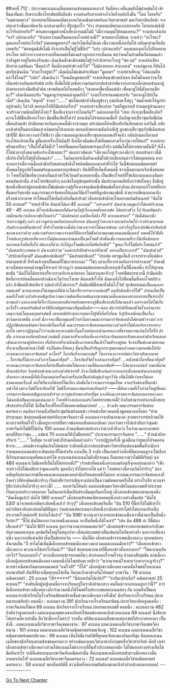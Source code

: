 ##บทที่ 712 : ประกาศคะแนนเฉลี่ยผลสอบเข้าเขตนครหลวง!
วันที่สอง
คลื่นลมยังไม่ผ่านพ้นไป
เช้าขึ้นมาลืมตา ก็เพราะเสียงโทรศัพท์มือถือดัง
จางเย่กดรับสายอย่างงัวเงียกึ่งหลับกึ่งตื่น “โหล ใครครับ”
“ผมพานหยาง” ปลายสายก็คือคณบดีของภาควิชาคณิตศาสตร์และวิทยาศาสตร์ มหาวิทยาลัยเป่ยต้า
จางเย่ตาสว่างขึ้นมาทันควัน แกล้งถามทั้งๆ ที่รู้อยู่แก่ใจ “ฮ่าๆ ท่านคณบดีพานเองเหรอครับ โทรมาแต่เช้ามีอะไรรึเปล่าครับ?”
พานหยางพูดด้วยน้ำเสียงอารมณ์ไม่ดี “เมื่อวานคุณโบ้ยผมเลยนะ?”
จางเย่แกล้งเซ่อ “หา? เปล่านะครับ”
“ยังบอกว่าผมเป็นคนออกโจทย์ด้วยนี่?” พานหยางไล่ต้อน
จางเย่ว่า “อะไรนะ? คุณออกโจทย์อะไรกัน? ผมเคยพูดเหรอ? ผมจำไม่เห็นได้เลย เมื่อวานเหนื่อยเกินไป กลับมาบ้านก็หลับเลยครับ”
“พ่อหนุ่มนิสัยไม่ดี ยังจะทำเป็นไม่รู้ไม่ชี้อีก!”
“แฮ่ๆ เปล่านะครับ”
ตลบแตลงแถไถไปอีกหลายประโยค หลังจากวางสายจางเย่ก็นอนต่อไม่ลงแล้วลุกออกจากที่นอน พบว่าคนในบ้านตื่นกันหมดแล้ว กำลังดูข่าวอยู่ในห้องรับแขก เฉินเฉินนั่งขะมักเขม้นไม่รู้ว่ากำลังทำอะไรอยู่
“พ่อ แม่” จางเย่ส่งเสียงทักทาย
แม่หันมา “ตื่นแล้ว? งั้นเดี๋ยวแม่ทำข้าวเช้าให้”
“ไม่ต้องหรอก ลำบากแม่” จางเย่พูดจบ ก็หันไปคุยกับเฉินเฉิน “ทำอะไรอยู่น่ะ?”
เฉินเฉินไม่แม้แต่จะหันมา “ดูคอมฯ”
จางเย่ทำเสียงดุ “เล่นเกมอีกแล้วใช่ไหม?”
“เปล่า” เฉินเฉินว่า
“ไหนฉันดูหน่อยซิ” จางเย่เดินมาข้างหลังเธอ คิดไม่ถึงเลยว่าจะได้เห็นหน้าจออินเตอร์เฟสเวยป๋อ ที่เต็มไปด้วยข้อความก่นด่าสาปแช่งสารพัดจากบรรดาเด็กสอบเข้าและผู้ปกครองอย่างมืดฟ้ามัวดิน เขาพลันเหงื่อไหลพลั่กๆ “เธอแหกขี้ตาตื่นแต่เช้า เพื่อมาดูไอ้นี่ตั้งนานเนี่ยนะ?”
เฉินเฉินตอบรับ “หนูมาดูว่าทุกคนด่าคุณยังไง”
จางเย่โกรธจนลมแทบจับ “เธอจะดูไปทำไมเนี่ย!”
เฉินเฉิน “สนุกดี”
จางเย่ “......”
พ่อได้แต่ขำตัวสั่นอยู่ข้างๆ
แม่ถลึงตาใส่ดุๆ “สมน้ำหน้าไอ้ลูกบ้า อยู่บ้านดีๆ ไม่ว่าดี พอออกไปทีก็มีแต่ก่อเรื่อง!”
จางเย่กล่าวเสียงอ่อย “แม่ก็พูดง่ายสิ ถ้าผมอยู่บ้านเฉยๆ จะสร้างความนิยมได้ยังไงล่ะ? ชื่อเสียงจะมาจากไหนกัน?”
แม่กลอกตาใส่ “เฮอะ ยังจะมาชื่อเสียงอีก? แกจะไปมีชื่อเสียงอะไรหา มีแต่ชื่อเสียสิไม่ว่า! ตอนฉันไปจ่ายตลาดเมื่อกี้ บังเอิญเจอเสี่ยวซุนกับพี่เฉินเพื่อนบ้านเข้า ปกติตอนเจอกันสองคนนี้มักจะชวนคุย อย่างน้อยก็ส่งเสียงทักกันสักหน่อย แต่วันนี้ กลับแกล้งทำเป็นมองเมินแล้วเดินผ่านไปเฉยเลย ตอนหลังพอถามฉันถึงเพิ่งรู้ ลูกของเสี่ยวซุนกับพี่เฉินสอบเข้าปีนี้! พี่สาวหวางเล่าให้ฟังว่า เมื่อวานตอนลูกของเสี่ยวซุนสอบเลขเสร็จแล้ว กลับบ้านมาก็เอาแต่ร้องไห้สะอึกสะอื้น ดูที่แกหาเรื่องให้ฉันสิ! อีกเดี๋ยวฉันต้องไปเยี่ยมสะสางเรื่องวุ่นวายให้แก!”
จางเย่กระพริบตาปริบๆ “เป็นไปไม่ได้มั้ง? โจทย์ที่ผมออกไม่ค่อยธรรมดาก็จริง แต่มันไม่ได้ยากขนาดนั้นนี่? ยังไงก็ไม่น่ายากถึงขนาดต้องร้องไห้เลยนะ?”
พ่อกล่าวตัดบท “เดี๋ยวแกไปดูข่าวเองดีกว่า สอบเข้าคราวนี้มีเด็กร้องไห้ไปไม่รู้ตั้งกี่คนแล้ว”
……
ในอินเทอร์เน็ตยังคงเต็มไปด้วยเสียงก่นด่าว่าไม่หยุดหย่อน
หากจะบอกว่าเมื่อวานนี้เหล่านักเรียนสอบเข้าดึงโจทย์คณิตออกมาเท่าที่จำได้ วันนี้ข้อสอบคณิตศาสตร์ทั้งหมดได้ถูกอัปโหลดพร้อมเฉลยครบทุกข้อแล้ว ทันทีที่ได้เห็นทั้งหมดนี้ ชาวเน็ตมากมายจึงเพิ่งค้นพบว่า โจทย์ไม่กี่ข้อที่พวกเขาเห็นแล้วทำให้เวียนหัวแทบตายนั้น เป็นเพียงโจทย์ที่ให้เลือกตอบและเติมคำตอนต้นเท่านั้น ส่วนโจทย์ข้อหลังๆ และข้อใหญ่ข้อสุดท้ายนั้น มันประหลาดเสียยิ่งกว่าข้อไหนๆ ซึ่งมีอยู่ข้อหนึ่งที่เหล่าผู้สอบเข้าต้องใช้แม้แต่ความรู้เรื่องเรขาคณิตเชิงพีชคณิตในระดับม.ปลายมาแก้โจทย์ที่ยากขั้นมหาวิทยาลัย คณะกรรมการจัดสอบได้เฉลยวิธีแก้โจทย์ที่ถูกต้องของข้อนี้ ด้วยการเขียนออกมาถึงครึ่งหน้ากระดาษ ทำให้คนที่ได้เห็นถึงกับสั่นสะท้าน!
เด็กสอบเข้าน้ำตาไหลอาบแก้มกับเฉลย!
“ฉันได้ 50 คะแนน!”
“จบแล้วชีวิต ฉันแม่*ได้แค่ 45 คะแนน!”
“อย่างเศร้า! ฉันคำนวณดูแล้วได้แค่ประมาณ 40 - 45 คะแนน มีโจทย์เลือกตอบที่ฉันอ่านไม่รู้เรื่องเลยตั้งหลายข้อ ได้แต่กามั่วๆ ไป ก็เลยลืมแล้วเหมือนกันว่าเลือกกาข้อไหนบ้าง”
“ฉันดีหน่อย แต่ก็คงไม่ถึง 70 คะแนนหรอก”
“วันนี้ฉันมานั่งวิเคราะห์ดูดีๆ แล้ว ตรวจดูคำถามกับคำตอบอีกรอบ ฉันเลยรู้ว่าพวกเราสะเพร่าเกินไป เราประมาทจอมกับดักจางเย่ตั้งแต่แรก! ที่จริงโจทย์พวกนี้ฉันว่าพวกเราทำได้หลายข้อนะ แล้วก็อยู่ในระดับขีดจำกัดปกติของพวกเราด้วย แต่ความร้ายกาจของจางเย่ก็คือการไม่ตั้งคำถามตามแบบแผนนี่แหละ! หมอนี่ใช้วิธีตั้งโจทย์และรูปแบบที่พวกเราไม่คุ้นเคยมาก่อนมาเป็นจุดโจมตี ดังนั้นเมื่อวานตอนที่เราได้เห็นข้อสอบ หลายคนจึงทึ่มทื่อไป ฉันเองก็ด้วย ถึงได้ถูกโจมตีแบบไม่ทันรับมือ!”
“พูดอะไรก็ไม่มีประโยชน์แล้ว!”
“ฉันขอประกาศตนว่า ฉันจะเข้าร่วม ‘องค์กรปรปักษ์จางเย่ทั้งชาติ’ อย่างเป็นทางการ!”
“ฉันเข้าด้วย!”
“ปรปักษ์ทั้งชาติ? ฉันแม่*สองชาติเลย!”
“ฉันสามชาติเลย!”
“อ่ะแฮ่ม อย่าพูดงั้นสิ อาจารย์จางก็แค่ต้องทำตามหน้าที่ ที่จริงแล้วเขาเป็นคนที่ไม่เลวหรอกนะ”
“ใช่ๆ อย่าเกรี้ยวกราดกับอาจารย์จางเลย”
ยังคงมีชาวเน็ตหลายคนช่วยพูดให้จางเย่
ปรากฏว่า คอมเมนต์ตอบของเด็กสอบเข้าในปีนี้คนหนึ่ง ทำให้ทุกคนขบขัน “ฉันก็ไม่ได้อยากเกรี้ยวกราดกับจางเย่หรอก ไม่อยากเลยจริงๆ! โจทย์พิศดารพวกนี้ ถ้ามีแค่สักข้อที่อาจารย์คนอื่นออกบ้างฉันจะไม่ว่าอะไรเลย ฉันคงเข้าใจได้ ฉันคงเล็งไปที่คนอื่นที่ออกโจทย์บ้างแล้ว ถ้ามีแค่สักข้อเดียว! แต่แล้วยังไงน่ะเรอะ? ดันมีแต่ฝีมือเขาทั้งนั้นไงโว้ย! ทุกข้อเขาแม่*เป็นคนออกหมดเลย! พวกนายลองให้เหตุผลที่ฉันจะไม่เกรี้ยวกราดจางเย่มาสิ? แค่สักข้อเดียวก็ได้!”
ถ้าคนอื่นเป็นคนตั้งโจทย์ แล้วต้องเผชิญกับความความคิดเห็นกดดันมากมายขนาดนี้คงแหลกสลายกลายเป็นซากไปนานแล้ว และคงทนไม่ไหวรีบออกมาอธิบายพร้อมหาทางกู้ชื่อเสียงกลับไปนานแล้ว แต่จางเย่ไม่ได้เก็บมาใส่ใจ เขาแค่รับมือด้วยวิธีที่สามัญธรรมดาที่สุดนั่นคือ——หลบ นับว่ายังดีที่หมอนี่จิตใจกล้าแกร่ง เหตุการณ์โดนคนรุมด่าเช่นนี้ เขาเคยมีประสบการณ์มาไม่รู้ตั้งกี่ครั้งกี่หน จึงรู้สึกเหมือนเป็นเรื่องธรรมดาดาษดื่น
บางที นี่อาจจะเป็นเหตุผลที่ว่าทำไมทางคณะกรรมการจัดสอบถึงได้ตามตัวจางเย่ การปฏิรูปข้อสอบเข้ามหาวิทยาลัยในครั้งนี้ คณะกรรมการจัดสอบนครหลวงปวดหัวไม่น้อยกับการหาทางแก้ไข เพราะปฏิญาณไว้ว่าจะต้องหาทางพลิกโฉมโจทย์สอบเข้านครหลวงที่ธรรมดาจนเกินไปให้ได้ ดังนั้น การลงดาบอันหนักหน่วงเช่นนี้ ย่อมยากที่จะหลีกเลี่ยงการปะทะกับผลตอบรับของเหล่านักเรียนสอบเข้าและบรรดาผู้ปกครอง ทั้งยังยากที่จะหลีกเลี่ยงการตกเป็นเป้าโจมตีจากผู้คน จึงจำเป็นต้องตามหาคนที่จะมาเป็นหนังหน้าไฟนี้ จำเป็นต้องให้คนๆ นี้มาเป็นเป้ารับลูกกระสุนแทนแล้วลดความกดดันให้กับทางคณะกรรมการจัดสอบ!
หาใคร?
ใครกันที่จะเหมาะสม?
ในบรรดาอาจารย์มหาวิทยาลัยมากมาย ...ใครกันที่ไม่เกรงกลัวการโดนด่าที่สุด?
...ใครกันที่จิตใจกล้าแกร่งที่สุด?
...หนังหน้าใครที่หนาที่สุด?
ทางคณะกรรมการจัดสอบไม่จำเป็นต้องคิดให้มากความก็คิดออกทันที——ไปตามจางเย่มา! หมอนี่ผ่านศึกมานับร้อย จึงหนังหน้าหนาอย่างน่าอัศจรรย์! ถึงจะไม่มีเสียงก่นด่าจากเหล่าเด็กสอบเข้าและเหล่าผู้ปกครอง เขาคนนี้ก็มักโดนคนด่าครั้งแล้วครั้งเล่าเป็นปกติอยู่แล้วทุกวี่วัน เห็นได้ชัดว่าเขาไม่เคยขาดแคลนเรื่องนี้ ต่อให้กี่มากกี่น้อยก็ไม่เกี่ยง ดังนั้นไม่ว่าจะมองจากมุมไหน จางเย่จึงต้องเป็นหนังหน้าไฟ เพราะไม่มีใครเทียบได้! ไม่มีใครเหมาะสมเท่าเขาอีกแล้ว!
——นี่คือความตั้งใจส่วนใหญ่ที่คณะกรรมการจัดสอบเชิญเขามาเข้าร่วม
ทว่าสุดท้ายของท้ายที่สุด บางทีคณะกรรมการจัดสอบนครหลวงคงไม่เคยนึกฝันมาก่อนแน่นอนว่า โจทย์ที่จางเย่ออกแม่*จะโคตรยากขนาดนี้! ถึงกับสามารถทำเอาเด็กสอบเข้าสอบร้องไห้ได้! นี่เป็นเรื่องที่ใครก็ไม่เคยคาดคิดมาก่อน!
……
ช่วงเช้า
คณะกรรมการจัดสอบนครหลวง คนสิบกว่าคนนั่งเปิดประชุมกันพร้อมหน้า
เจ้าหน้าที่สาวคนหนึ่งพูดพลางเหงื่อตก “ท่านประธานคะ ข้อสอบคณิตศาสตร์กับภาษาจีนคราวนี้ คะแนนอาจจะต่ำมากนะคะ ศาสตราจารย์หลิวขอให้พวกเราเตรียมใจไว้ เมื่อครู่อาจารย์ที่ตรวจข้อสอบเพิ่งตอบกลับมา บอกว่าตรวจไปแล้วสิบกว่าชุดค่ะ ภาษาจีนยังไม่มีที่ได้เกิน 100 คะแนน ส่วนคณิตศาสตร์เกรงว่าน่ากลัวยิ่งกว่า ในจำนวนกระดาษคำตอบยี่สิบกว่าชุด…...แม้แต่ 70 คะแนนก็ยังไม่มีเลยค่ะ!”
ประธานกรรมการจัดสอบ “......”
หัวหน้าฝ่ายบริหาร “......”
ในที่สุด รองหัวหน้าก็ปาดเหงื่อแล้วกล่าว “การปฏิรูปครั้งนี้ ดูเหมือนว่าทุ่มเทไปจนค่อนข้างจะ…...ค่อนข้างจะดุดันเกินไปหน่อย ระดับหนึ่ง(การสอบเข้ามหาวิทยาลัยแต่ละเขตพื้นที่จะมีการกำหนดคะแนนแต่ละระดับแต่ละปีไม่เท่ากัน แบ่งเป็น 3 ระดับ เป็นเกณฑ์ว่าเด็กที่มีคะแนนสูงจะได้เลือกที่เรียนตามคะแนนที่ตนเองทำได้ หากเกณฑ์คะแนนไม่ถึงที่กำหนด ก็หมายความว่าไม่มีที่เรียน) แค่ 480 คะแนนจะไม่มีเลยก็เป็นไม่ได้หรอกมั้ง?”
เจ้าหน้าที่คนหนึ่งกระแอมก้อนที่จุกคอก่อนกล่าว “เพิ่งจะตรวจไปได้แค่สิบกว่าชุดเองครับ ชุดหลังๆ ยังไม่ทราบได้ แต่ว่า โจทย์คราวนี้ยากเกินไปจริงๆ”
ต้องเผชิญกับสถานการณ์ที่คาดเดาคะแนนของเหล่านักเรียนสอบเข้าไม่ออก ทางคณะกรรมการจัดสอบเองก็ถึงคราวที่ต้องคิดหนักจริงๆ เริ่มสงสัยว่าการเชิญจางเย่มาเป็นความผิดพลาดหรือไม่ อย่างไรเสีย พวกเขารู้สึกว่าทำเกินไปจริงๆ คราวนี้!
……
หลายวันให้หลัง
ผลสอบเข้ามหาวิทยาลัยในแต่ละเขตทั่วประเทศเริ่มทะยอยประกาศออกมา
ในอินเทอร์เน็ตเปิดประเด็นคุยกันยกใหญ่
เด็กสอบเข้าเขตตงซานคนหนึ่ง “ฉันเช็คดูแล้ว! ฉันได้ 560 คะแนน!”
เด็กสอบเข้าเขตเป่ยเหอคนหนึ่งกล่าวอย่างตื่นเต้น “ฉันได้ 530! น่าจะพอสอบติดระดับหนึ่งแล้ว! ฮ่าๆๆ!”
เด็กสอบเข้าเขตจินซื่อ “ฉัน 510 ปีนี้ทำได้ไม่ดีเท่าไร แต่ว่าติดระดับสองย่อมไม่มีปัญหา ว่าแต่เกณฑ์คะแนนระดับหนึ่งระดับสองทำไมยังไม่ออกมาอีกเนี่ย ประกาศเร็วหน่อยสิ! ช้าเกินไปแล้ว!”
“ฉัน 596! พวกนายว่าการสอบเข้าของเมืองเรานี่นำมาเป็นที่หนึ่งรึเปล่า?”
“ขี้โม้ ฉันได้มากกว่านายหนึ่งคะแนน จะเป็นที่หนึ่งได้ไงเล่า!”
“เฮ้อ ฉัน 488 ล่ะ ปีนี้ต้องเสี่ยงแล้ว!”
“ฉันได้ 601 คะแนน สูงกว่าพวกนายหมดเลยเว้ย!”
เด็กสอบเข้าจากหลายเขตต่างกำลังพากันอวดผลคะแนน คุยข่มกัันใหญ่โตสนุกปาก เด็กแต่ละเขตต่างตื่นเต้นสดใสกันอย่างยิ่ง นอกจากที่แห่งหนึ่ง นอกจากที่แห่งเดียวซึ่งเป็นข้อยกเว้น —— นั่นก็คือ เด็กสอบเข้าจากเขตเมืองหลวง
ทุกคนค่อยๆ สังเกตเห็น
“อี๋ ทำไมไม่เห็นมีเด็กสอบเข้าเขตเมืองหลวงมาอวดผลคะแนนมั่งหว่า?”
“เด็กสอบเข้าชาวเมืองหลวง พวกนายได้เท่าไรกันน่ะ?”
“นั่นสิ ข้อสอบพวกนายปีนี้ออกข่าวตั้งเยอะแยะ!”
“ได้คะแนนกันเท่าไร? รีบบอกมาเร็ว”
พวกเด็กสอบเข้าจากเขตอื่นๆ ต่างรอคอยใจจดใจจ่อ ล้วนสงสัยสุดขีด
ตอนนี้เอง เด็กหญิงสอบเข้าเขตเมืองหลวงคนหนึ่งได้โพสต์บนเวยป๋อว่า “พวกนายแน่ใจเหรอว่าอยากจะดูจริงๆ?”
พวกชาวเน็ตพากันตอบคอมเมนท์ “แน่ใจสิ!”
“ก็ได้” เด็กหญิงชาวเมืองหลวงคนนั้นโพสต์ใบคะแนนออกมาทันที
ทันทีที่ชาวเน็ตทุกคนได้เห็น ก็ตกตะลึงตาค้างกันไปหมด!
ภาษาจีน : 78 คะแนน
คณิตศาสตร์ : 25 คะแนน
“เชี่*****!”
“นี่น้อยเกินไปเปล่า?”
“อำกันเปล่าเนี่ย? คณิตศาสตร์ 25 คะแนน?”
“สงสัยเด็กผู้หญิงคนนี้อาจจะเรียนอยู่ในระดับปานกลาง คนอื่นน่าจะคะแนนสูงกว่านี้?”
ทว่า มีเด็กสอบเข้าชาวเมืองหลวงอีกจำนวนหนึ่งได้โพสต์ใบประกาศผลคะแนนต่อๆ กัน แถมยังเป็นผลคะแนนจากนักเรียนในโรงเรียนมัธยมปลายชั้นนำของเมืองหลวงทั้งนั้น!
นักเรียนจากโรงเรียนม.ปลายหมายเลขสิบห้า คนหนึ่ง : คะแนนรวม 391
นักเรียนจากโรงเรียนสาธิตม.ปลายวิทยาลัยครูคนหนึ่ง : ภาษาจีนสอบได้แค่ 69 คะแนน
นักเรียกจากโรงเรียนม.ปลายหมายเลขสี่ คนหนึ่ง : คะแนนรวม 482 ยังนับว่าสูงมากแล้ว แต่คะแนนเลขของเขากลับทำให้คนต้องตกตะลึงด้วยคะแนน 69 คะแนน! นี่อธิบายได้อย่างเดียวเท่านั้น คือวิชานี้ยากโคตรๆ!
จากนั้น สถิติคะแนนเฉลี่ยของแต่ละเขตก็ประกาศออกมา
เป็นดังนี้ :
ผลคะแนนเฉลี่ยวิชาภาษาจีนเขตตงซาน : 97 คะแนน
ผลคะแนนเฉลี่ยวิชาภาษาจีนเขตเจียงหนาน : 101 คะแนน
ผลคะแนนเฉลี่ยวิชาคณิตศาสตร์เขตเจียงซู : 102 คะแนน
ผลคะแนนเฉลี่ยวิชาคณิตศาสตร์เขตเหลียวตง : 99 คะแนน
เห็นได้ชัดว่าสถิติที่ทุกคนจับตามองกันมาที่สุด คือผลคะแนนเฉลี่ยของนักเรียนสอบเข้าเขตนครหลวง อย่างเช่นคะแนนวิชาภาษาอังกฤษหรือวิชาสายวิทย์-ศิลป์ เหล่าเด็กสอบเข้าชาวเมืองหลวงล้วนได้คะแนนไม่ต่างจากที่อื่นทั่วประเทศมากนัก ไม่ได้แตกต่างอย่างเห็นได้ชัดสักเท่าไร จะมีก็แต่คะแนนภาษาจีนกับคณิตเท่านั้น ที่คะแนนของเด็กสอบเข้าชาวเมืองหลวงนั้นบาดตาเกินไป!
คะแนนเฉลี่ยวิชาภาษาจีนนครหลวง : 72 คะแนน!
คะแนนเฉลี่ยวิชาคณิตศาสตร์นครหลวง : 59 คะแนน!
พอเห็นสถิตินี้ ชาวเน็ตทั้งหลายพลันต้องตกตะลึงอ้าปากค้างตาแทบถลน!
*-*-*-*-*-*-*-*-*-*-*-*-*-*-*-*


[Go To Next Chapter]( ./13.md)